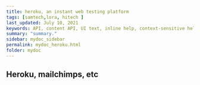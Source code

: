 ```yaml
---
title: heroku, an instant web testing platform
tags: [samtech,lora, hitech ]
last_updated: July 10, 2021
keywords: API, content API, UI text, inline help, context-sensitive help, popovers, tooltips
summary: "summary."
sidebar: mydoc_sidebar
permalink: mydoc_heroku.html
folder: mydoc
---
```


## Heroku, mailchimps, etc